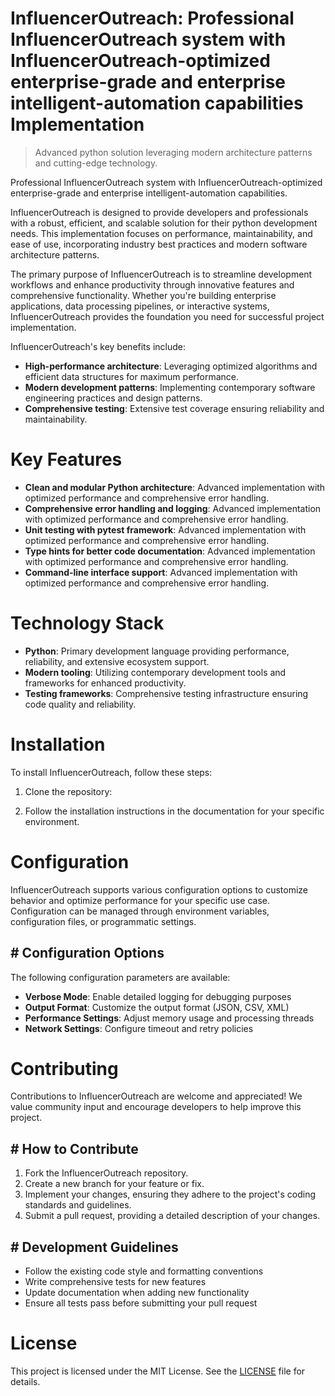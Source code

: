 <!-- fallback_InfluencerOutreach_20250810083537_58307 -->

# InfluencerOutreach: Professional InfluencerOutreach system with InfluencerOutreach-optimized enterprise-grade and enterprise intelligent-automation capabilities Implementation
> Advanced python solution leveraging modern architecture patterns and cutting-edge technology.

Professional InfluencerOutreach system with InfluencerOutreach-optimized enterprise-grade and enterprise intelligent-automation capabilities.

InfluencerOutreach is designed to provide developers and professionals with a robust, efficient, and scalable solution for their python development needs. This implementation focuses on performance, maintainability, and ease of use, incorporating industry best practices and modern software architecture patterns.

The primary purpose of InfluencerOutreach is to streamline development workflows and enhance productivity through innovative features and comprehensive functionality. Whether you're building enterprise applications, data processing pipelines, or interactive systems, InfluencerOutreach provides the foundation you need for successful project implementation.

InfluencerOutreach's key benefits include:

* **High-performance architecture**: Leveraging optimized algorithms and efficient data structures for maximum performance.
* **Modern development patterns**: Implementing contemporary software engineering practices and design patterns.
* **Comprehensive testing**: Extensive test coverage ensuring reliability and maintainability.

# Key Features

* **Clean and modular Python architecture**: Advanced implementation with optimized performance and comprehensive error handling.
* **Comprehensive error handling and logging**: Advanced implementation with optimized performance and comprehensive error handling.
* **Unit testing with pytest framework**: Advanced implementation with optimized performance and comprehensive error handling.
* **Type hints for better code documentation**: Advanced implementation with optimized performance and comprehensive error handling.
* **Command-line interface support**: Advanced implementation with optimized performance and comprehensive error handling.

# Technology Stack

* **Python**: Primary development language providing performance, reliability, and extensive ecosystem support.
* **Modern tooling**: Utilizing contemporary development tools and frameworks for enhanced productivity.
* **Testing frameworks**: Comprehensive testing infrastructure ensuring code quality and reliability.

# Installation

To install InfluencerOutreach, follow these steps:

1. Clone the repository:


2. Follow the installation instructions in the documentation for your specific environment.

# Configuration

InfluencerOutreach supports various configuration options to customize behavior and optimize performance for your specific use case. Configuration can be managed through environment variables, configuration files, or programmatic settings.

## # Configuration Options

The following configuration parameters are available:

* **Verbose Mode**: Enable detailed logging for debugging purposes
* **Output Format**: Customize the output format (JSON, CSV, XML)
* **Performance Settings**: Adjust memory usage and processing threads
* **Network Settings**: Configure timeout and retry policies

# Contributing

Contributions to InfluencerOutreach are welcome and appreciated! We value community input and encourage developers to help improve this project.

## # How to Contribute

1. Fork the InfluencerOutreach repository.
2. Create a new branch for your feature or fix.
3. Implement your changes, ensuring they adhere to the project's coding standards and guidelines.
4. Submit a pull request, providing a detailed description of your changes.

## # Development Guidelines

* Follow the existing code style and formatting conventions
* Write comprehensive tests for new features
* Update documentation when adding new functionality
* Ensure all tests pass before submitting your pull request

# License

This project is licensed under the MIT License. See the [LICENSE](https://github.com/laurindoisaac/InfluencerOutreach/blob/main/LICENSE) file for details.
